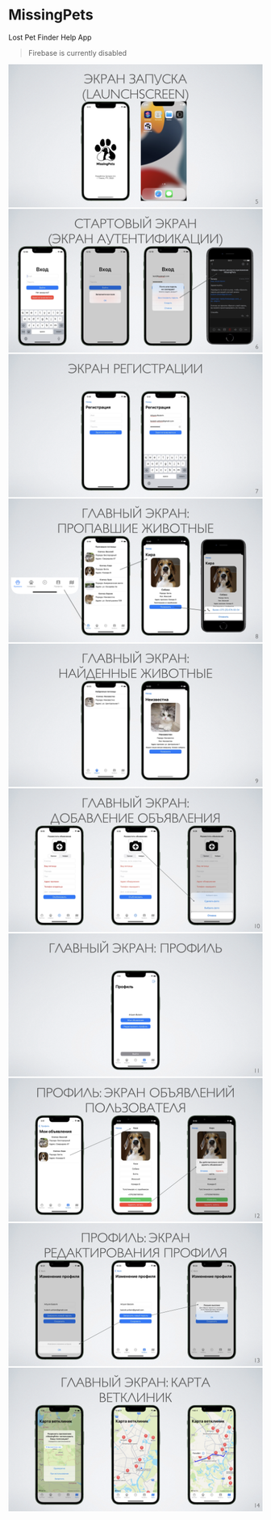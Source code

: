 # MissingPets

Lost Pet Finder Help App

> Firebase is currently disabled

![1](Info/1.png)
![2](Info/2.png)
![3](Info/3.png)
![4](Info/4.png)
![5](Info/5.png)
![6](Info/6.png)
![7](Info/7.png)
![8](Info/8.png)
![9](Info/9.png)
![10](Info/10.png)
